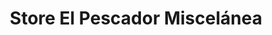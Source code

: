 ---
title: "Store El Pescador Miscelánea"
url: /san-juan-del-sur/store-el-pescador-miscelanea/
shop: Supermarkt
---